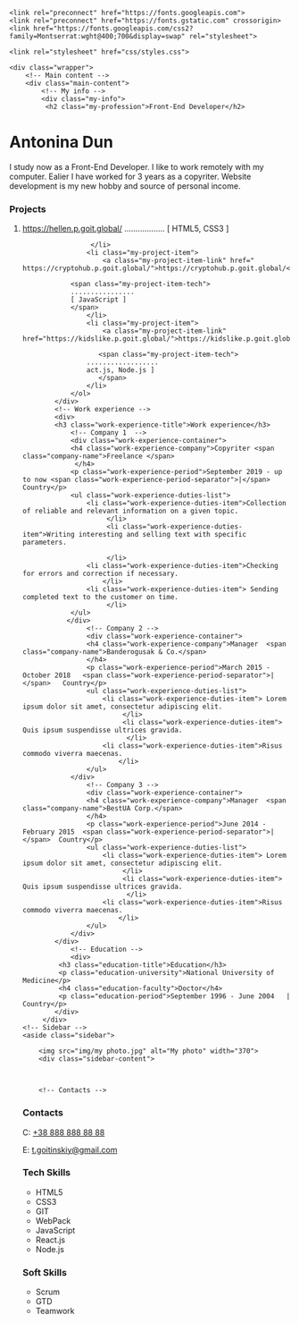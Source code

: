<!DOCTYPE html>
<html lang="en">
<head>
    <meta charset="UTF-8">
    <meta name="viewport" content="width=device-width, initial-scale=1.0">
    <title>My resume</title>
    
    <link rel="preconnect" href="https://fonts.googleapis.com">
    <link rel="preconnect" href="https://fonts.gstatic.com" crossorigin>
    <link href="https://fonts.googleapis.com/css2?family=Montserrat:wght@400;700&display=swap" rel="stylesheet">
   
    <link rel="stylesheet" href="css/styles.css">
</head>
<body>
    <!-- Wrapper -->
 
    <div class="wrapper">
        <!-- Main content -->
        <div class="main-content">
            <!-- My info -->
            <div class="my-info">
             <h2 class="my-profession">Front-End Developer</h2>
<h1 class="my-name">Antonina Dun</h1>
<p class="my-descr"> I study now as a Front-End Developer. I like to work remotely with my computer. Ealier I have worked for 3 years as a copyriter. Website development is my new hobby and source of personal income.

</p>
 </div>
 <!-- My projects -->
 <div class="my-projects">
                <h3 class="my-project-title">Projects</h3>
                <ol class="my-project-list">
                    <li class="my-project-item">
                        <a class="my-project-item-link" href="https://hellen.p.goit.global/"target>https://hellen.p.goit.global/</a>
                       <span class="my-project-item-tech">
                        ..................
                        [ HTML5, CSS3 ]
                       </span> 

                     </li>
                    <li class="my-project-item">
                        <a class="my-project-item-link" href=" https://cryptohub.p.goit.global/">https://cryptohub.p.goit.global/</a>
                    
                <span class="my-project-item-tech">
                ................
                [ JavaScript ]
                </span>
                    </li>
                    <li class="my-project-item">
                        <a class="my-project-item-link" href="https://kidslike.p.goit.global/">https://kidslike.p.goit.global/</a>
                       
                       <span class="my-project-item-tech">
                    ..................
                    act.js, Node.js ]
                       </span>
                    </li>
                </ol>
            </div>
            <!-- Work experience -->
            <div>
            <h3 class="work-experience-title">Work experience</h3>
                <!-- Company 1  -->
                <div class="work-experience-container">
                <h4 class="work-experience-company">Copyriter <span class="company-name">Freelance </span>
                 </h4>
                <p class="work-experience-period">September 2019 - up to now <span class="work-experience-period-separator">|</span>    Country</p>
                <ul class="work-experience-duties-list">
                    <li class="work-experience-duties-item">Collection of reliable and relevant information on a given topic. 
                         </li> 
                         <li class="work-experience-duties-item">Writing interesting and selling text with specific parameters.
                         
                         </li>
                    <li class="work-experience-duties-item">Checking for errors and correction if necessary. 
                        </li>
                    <li class="work-experience-duties-item"> Sending completed text to the customer on time.
                         </li>
                </ul>
               </div>
                    <!-- Company 2 -->
                    <div class="work-experience-container">
                    <h4 class="work-experience-company">Manager  <span class="company-name">Banderogusak & Co.</span>
                    </h4>
                    <p class="work-experience-period">March 2015 - October 2018   <span class="work-experience-period-separator">|</span>   Country</p>
                    <ul class="work-experience-duties-list">
                        <li class="work-experience-duties-item"> Lorem ipsum dolor sit amet, consectetur adipiscing elit. 
                             </li> 
                             <li class="work-experience-duties-item"> Quis ipsum suspendisse ultrices gravida.
                              </li>
                        <li class="work-experience-duties-item">Risus commodo viverra maecenas. 
                            </li>
                    </ul> 
                </div>
                    <!-- Company 3 -->
                    <div class="work-experience-container">
                    <h4 class="work-experience-company">Manager  <span class="company-name">BestUA Corp.</span>
                    </h4>
                    <p class="work-experience-period">June 2014 - February 2015  <span class="work-experience-period-separator">|</span>  Country</p>
                    <ul class="work-experience-duties-list">
                        <li class="work-experience-duties-item"> Lorem ipsum dolor sit amet, consectetur adipiscing elit. 
                             </li> 
                             <li class="work-experience-duties-item"> Quis ipsum suspendisse ultrices gravida.
                              </li>
                        <li class="work-experience-duties-item">Risus commodo viverra maecenas. 
                            </li>
                    </ul> 
                </div>  
            </div>
                <!-- Education -->
                <div>
             <h3 class="education-title">Education</h3> 
             <p class="education-university">National University of Medicine</p>
             <h4 class="education-faculty">Doctor</h4>
             <p class="education-period">September 1996 - June 2004   |   Country</p>  
            </div>
         </div>
    <!-- Sidebar -->
    <aside class="sidebar">

        <img src="img/my photo.jpg" alt="My photo" width="370">
        <div class="sidebar-content">

        
       
        <!-- Contacts -->
<div class="Contacts-container">
<h3 class="contacts-title">Contacts</h3>
    <p class="contacts-item">
        <span class="contacts-type"></span>C: 
        <a class="contacts-link" href="tel:+388888888888" target="_blank">+38 888 888 88 88</a> </p>
    <p class="contacts-item">
        <span class="contacts-type"></span>E: 
        <a class="contacts-link" href="malto:t.goitinskiy@gmail.com" target="_blank">t.goitinskiy@gmail.com</a></p>  
</div>
<!-- tech skills -->
<div class="skills-container">
<h3 class="skills-title">Tech Skills</h3>
<ul class="skills-list">
    <li class="skills-list-item">HTML5</li>
    <li class="skills-list-item">CSS3</li>
    <li class="skills-list-item">GIT</li>
    <li class="skills-list-item">WebPack</li>
    <li class="skills-list-item">JavaScript</li>
    <li class="skills-list-item">React.js</li>
    <li class="skills-list-item">Node.js</li>
</ul>
</div>
<!-- Soft skills -->
<div class="skills-container">
 <h3 class="skills-title">Soft Skills</h3>
 <ul class="skills-list">
    <li class="skills-list-item">Scrum</li>
    <li class="skills-list-item">GTD</li>
    <li class="skills-list-item">Teamwork</li>
 </ul>  
</div>
    </aside>  
</div>
</div>
</body>
</html>